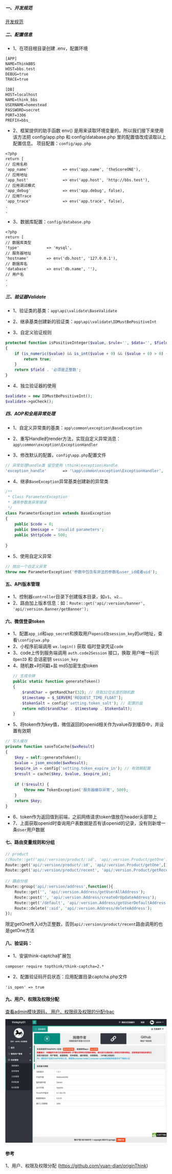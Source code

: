 
##### 一、开发规范
[开发规范](https://www.kancloud.cn/zhanghongbean/tp51_bbs/1303152)

##### 二、配置信息
* 1、在项目根目录创建 .env，配置环境
```
[APP]
NAME=ThinkBBS
HOST=bbs.test
DEBUG=true
TRACE=true

[DB]
HOST=localhost
NAME=think_bbs
USERNAME=homestead
PASSWORD=secret
PORT=3306
PREFIX=bbs_
```
* 2、框架提供的助手函数 env() 是用来读取环境变量的，所以我们接下来使用该方法把 config/app.php 和 config/database.php 里的配置值改成读取以上配置信息。
项目配置：`config/app.php`
```
<?php
return [
// 应用名称
'app_name'               => env('app.name', 'theScoreONE'),
// 应用地址
'app_host'               => env('app.host', 'http://bbs.test'),
// 应用调试模式
'app_debug'              => env('app.debug', false),
// 应用Trace
'app_trace'              => env('app.trace', false),
.
.
```
* 3、数据库配置：`config/database.php`
```
<?php
return [
// 数据库类型
'type'            => 'mysql',
// 服务器地址
'hostname'        => env('db.host', '127.0.0.1'),
// 数据库名
'database'        => env('db.name', ''),
// 用户名
.
.
```
##### 三、验证器Validate
* 1、验证类的基类：`app\api\validate\BaseValidate` 

* 2、继承基类创建新的验证类：`app\api\validate\IDMustBePositiveInt`

* 3、自定义验证规则
```php
protected function isPositiveInteger($value, $rule='', $data='', $field='')
{
    if (is_numeric($value) && is_int($value + 0) && ($value + 0) > 0) {
        return true;
    }
    return $field . '必须是正整数';
}
```

* 4、独立验证器的使用
```php
$validate = new IDMustBePositiveInt();
$validate->goCheck();
```

##### 四、AOP和全局异常处理

* 1、自定义异常类的基类：`app\common\exception\BaseException`

* 2、重写Handle的render方法，实现自定义异常消息：`app\common\exception\ExceptionHandler`

* 3、修改默认的配置，`config\app.php`配置文件
```php
// 异常处理handle类 留空使用 \think\exception\Handle
'exception_handle'       => '\app\common\exception\ExceptionHandler',
```

* 4、继承`BaseException`异常基类创建新的异常类
```php
/**
 * Class ParameterException
 * 通用参数类异常错误
 */
class ParameterException extends BaseException
{
    public $code = 0;
    public $message = 'invalid parameters';
    public $httpCode = 500;

}
```

* 5、使用自定义异常
```php
// 抛出一个自定义异常
throw new ParameterException('参数中包含有非法的参数名user_id或者uid');
```

#### 五、API版本管理

* 1、控制器`controller`目录下创建版本目录，如`v1`、`v2`...
* 2、路由加上版本信息：如：`Route::get('api/:version/banner', 'api/:version.Banner/getBanner');`

#### 六、微信登录token
* 1、配置`app_id`和`app_secret`和换取用户`openid及session_key`的url地址，查看`\config\wx.php`
* 2、小程序前端调用 `wx.login()` 获取 临时登录凭证`code`
* 3、code上传到服务端调用 `auth.code2Session` 接口，换取 用户唯一标识 `OpenID` 和 会话密钥 `session_key`
* 4、随机数+时间戳+盐 md5加密生成token
    ```php
    // 生成令牌
    public static function generateToken()
    {
        $randChar = getRandChar(32); // 获取32位长度的随机数
        $timestamp = $_SERVER['REQUEST_TIME_FLOAT'];
        $tokenSalt = config('setting.token_salt'); // 配置的盐
        return md5($randChar . $timestamp . $tokenSalt);
    }
    ```
* 5、将token作为key值，微信返回的openid相关作为value存到缓存中，并设置有效期
```php
// 写入缓存
private function saveToCache($wxResult)
{
    $key = self::generateToken();
    $value = json_encode($wxResult);
    $expire_in = config('setting.token_expire_in'); // 有效期配置
    $result = cache($key, $value, $expire_in);

    if (!$result) {
        throw new TokenException('服务器缓存异常', 500);
    }
    return $key;
}
```
* 6、token作为返回值到前端，之前网络请求token值放在header头部带上
* 7、上面获取openid时查询用户表数据是否有该openid的记录，没有则新增一条`User`用户数据

#### 七、路由变量规则和分组
```php
// product
//Route::get('api/:version/product/:id', 'api/:version.Product/getOne'); // 有误
Route::get('api/:version/product/:id', 'api/:version.Product/getOne',[],['id'=>'\d+']);
Route::get('api/:version/product/recent', 'api/:version.Product/getRecent');

// 路由分组
Route::group('api/:version/address',function(){
    Route::get('', 'api/:version.Address/getUserAllAddress');
    Route::post('', 'api/:version.Address/createOrUpdateAddress');
    Route::get('/default', 'api/:version.Address/getUserDefaultAddress');
    Route::delete(':aid', 'api/:version.Address/deleteAddress');
});
```
限定getOne传入id为正整数，否则`api/:version/product/recent`路由调用的也是getOne方法

#### 八、验证码：

* 1、安装think-captcha扩展包

`composer require topthink/think-captcha=2.*`

* 2、配置验证码开启状态：应用配置目录captcha.php文件

`'is_open' => true`

#### 九、用户、权限及权限分配

[查看admin模块源码， 用户、权限组及权限的分配rbac](./用户、权限组及权限的分配rbac.md)

 ![](./public/images/tp51.png) 

#### 参考

1、用户、权限及权限分配 (https://github.com/yuan-dian/originThink)